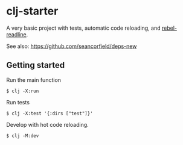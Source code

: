 # clj-starter

A very basic project with tests, automatic code reloading, and [rebel-readline](https://github.com/bhauman/rebel-readline).

See also: https://github.com/seancorfield/deps-new

## Getting started

Run the main function

    $ clj -X:run

Run tests

    $ clj -X:test '{:dirs ["test"]}'

Develop with hot code reloading.

    $ clj -M:dev